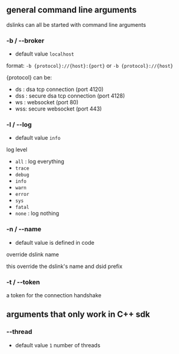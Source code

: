 
## general command line arguments

dslinks can all be started with command line arguments

### -b / --broker
- default value `localhost`

format:  `-b {protocol}://{host}:{port}`  or `-b {protocol}://{host}`

{protocol} can be:

* ds : dsa tcp connection  (port 4120)
* dss : secure dsa tcp connection (port 4128)
* ws : websocket (port 80)
* wss: secure websocket (port 443)

### -l / --log
- default value `info`

log level 

* `all` : log everything
* `trace`
* `debug`
* `info`
* `warn`
* `error`
* `sys`
* `fatal`
* `none` : log nothing

### -n / --name
- default value is defined in code

override dslink name

this override the dslink's name and dsid prefix

### -t / --token

a token for the connection handshake

## arguments that only work in C++ sdk

### --thread
- default value `1`
number of threads
